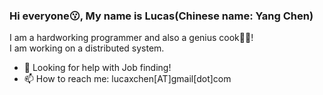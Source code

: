 ### Hi everyone😗, My name is Lucas(Chinese name: Yang Chen)

I am a hardworking programmer and also a genius cook🧑‍🍳!  
I am working on a distributed system.

- 🤔 Looking for help with Job finding!
- 📫 How to reach me: lucaxchen[AT]gmail[dot]com

